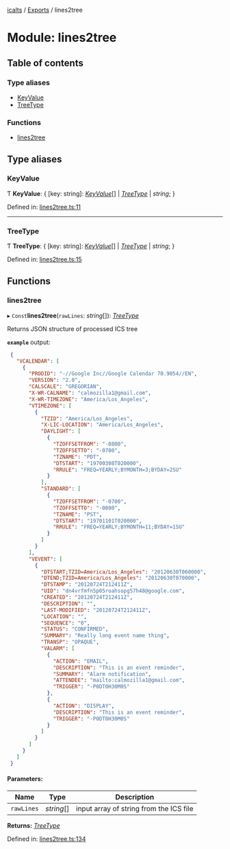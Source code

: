 [icalts](../README.md) / [Exports](../modules.md) / lines2tree

# Module: lines2tree

## Table of contents

### Type aliases

- [KeyValue](lines2tree.md#keyvalue)
- [TreeType](lines2tree.md#treetype)

### Functions

- [lines2tree](lines2tree.md#lines2tree)

## Type aliases

### KeyValue

Ƭ **KeyValue**: { [key: string]: [*KeyValue*](lines2tree.md#keyvalue)[] \| [*TreeType*](lines2tree.md#treetype) \| *string*;  }

Defined in: [lines2tree.ts:11](https://github.com/eugenehp/icalts/blob/d408871/src/lines2tree.ts#L11)

___

### TreeType

Ƭ **TreeType**: { [key: string]: [*KeyValue*](lines2tree.md#keyvalue)[] \| [*TreeType*](lines2tree.md#treetype) \| *string*;  }

Defined in: [lines2tree.ts:15](https://github.com/eugenehp/icalts/blob/d408871/src/lines2tree.ts#L15)

## Functions

### lines2tree

▸ `Const`**lines2tree**(`rawLines`: *string*[]): [*TreeType*](lines2tree.md#treetype)

Returns JSON structure of processed ICS tree

**`example`** output:

```json
 {
   "VCALENDAR": [
     {
       "PRODID": "-//Google Inc//Google Calendar 70.9054//EN",
       "VERSION": "2.0",
       "CALSCALE": "GREGORIAN",
       "X-WR-CALNAME": "calmozilla1@gmail.com",
       "X-WR-TIMEZONE": "America/Los_Angeles",
       "VTIMEZONE": [
         {
           "TZID": "America/Los_Angeles",
           "X-LIC-LOCATION": "America/Los_Angeles",
           "DAYLIGHT": [
             {
               "TZOFFSETFROM": "-0800",
               "TZOFFSETTO": "-0700",
               "TZNAME": "PDT",
               "DTSTART": "19700308T020000",
               "RRULE": "FREQ=YEARLY;BYMONTH=3;BYDAY=2SU"
             }
           ],
           "STANDARD": [
             {
               "TZOFFSETFROM": "-0700",
               "TZOFFSETTO": "-0800",
               "TZNAME": "PST",
               "DTSTART": "19701101T020000",
               "RRULE": "FREQ=YEARLY;BYMONTH=11;BYDAY=1SU"
             }
           ]
         }
       ],
       "VEVENT": [
         {
           "DTSTART;TZID=America/Los_Angeles": "20120630T060000",
           "DTEND;TZID=America/Los_Angeles": "20120630T070000",
           "DTSTAMP": "20120724T212411Z",
           "UID": "dn4vrfmfn5p05roahsopg57h48@google.com",
           "CREATED": "20120724T212411Z",
           "DESCRIPTION": "",
           "LAST-MODIFIED": "20120724T212411Z",
           "LOCATION": "",
           "SEQUENCE": "0",
           "STATUS": "CONFIRMED",
           "SUMMARY": "Really long event name thing",
           "TRANSP": "OPAQUE",
           "VALARM": [
             {
               "ACTION": "EMAIL",
               "DESCRIPTION": "This is an event reminder",
               "SUMMARY": "Alarm notification",
               "ATTENDEE": "mailto:calmozilla1@gmail.com",
               "TRIGGER": "-P0DT0H30M0S"
             },
             {
               "ACTION": "DISPLAY",
               "DESCRIPTION": "This is an event reminder",
               "TRIGGER": "-P0DT0H30M0S"
             }
           ]
         }
       ]
     }
   ]
 }
```

#### Parameters:

Name | Type | Description |
------ | ------ | ------ |
`rawLines` | *string*[] | input array of string from the ICS file    |

**Returns:** [*TreeType*](lines2tree.md#treetype)

Defined in: [lines2tree.ts:134](https://github.com/eugenehp/icalts/blob/d408871/src/lines2tree.ts#L134)
